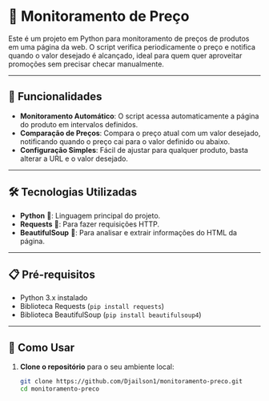 # 🛒 Monitoramento de Preço

Este é um projeto em Python para monitoramento de preços de produtos em uma página da web. O script verifica periodicamente o preço e notifica quando o valor desejado é alcançado, ideal para quem quer aproveitar promoções sem precisar checar manualmente.

---

## 🚀 Funcionalidades

- **Monitoramento Automático**: O script acessa automaticamente a página do produto em intervalos definidos.
- **Comparação de Preços**: Compara o preço atual com um valor desejado, notificando quando o preço cai para o valor definido ou abaixo.
- **Configuração Simples**: Fácil de ajustar para qualquer produto, basta alterar a URL e o valor desejado.

---

## 🛠️ Tecnologias Utilizadas

- **Python** 🐍: Linguagem principal do projeto.
- **Requests** 📡: Para fazer requisições HTTP.
- **BeautifulSoup** 🧽: Para analisar e extrair informações do HTML da página.

---

## 📋 Pré-requisitos

- Python 3.x instalado
- Biblioteca Requests (`pip install requests`)
- Biblioteca BeautifulSoup (`pip install beautifulsoup4`)

---

## 📝 Como Usar

1. **Clone o repositório** para o seu ambiente local:

   ```bash
   git clone https://github.com/Djailson1/monitoramento-preco.git
   cd monitoramento-preco